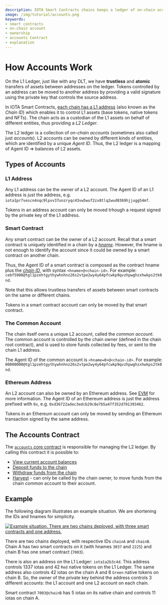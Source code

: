 ```yaml
---
description: IOTA Smart Contracts chains keeps a ledger of on-chain account balances. On-chain accounts are identified by an AgentID.
image: /img/tutorial/accounts.png
keywords:
- smart contracts
- on-chain account
- ownership
- accounts Contract
- explanation
---
```


# How Accounts Work

On the L1 Ledger, just like with any DLT, we have **trustless** and **atomic** transfers of assets between addresses on the ledger.
Tokens controlled by an address can be moved to another address by providing a valid signature using the private key that controls the source address.

In IOTA Smart Contracts, [each chain has a L1 address](../states#digital-assets-on-the-chain) (also known as the _Chain ID_) which enables it to control L1 assets (base tokens, native tokens and NFTs).
The chain acts as a custodian of the L1 assets on behalf of different entities, thus providing a _L2 Ledger_.

The L2 ledger is a collection of _on-chain accounts_ (sometimes also called just _accounts_).
L2 accounts can be owned by different kinds of entities, which are identified by a unique _Agent ID_.
Thus, the L2 ledger is a mapping of Agent ID => balances of L2 assets.

## Types of Accounts

### L1 Address

Any L1 address can be the owner of a L2 account.
The Agent ID of an L1 address is just the address, e.g. `iota1pr7vescn4nqc9lpvv37unzryqc43vw5wuf2zx8tlq2wud0369hjjugg54mf`.

Tokens in an address account can only be moved trhough a request signed by the private key of the L1 address.

### Smart Contract

Any smart contract can be the owner of a L2 account. Recall that a smart
contract is uniquely identified in a chain by a [_hname_](../smart-contract-anatomy#identifying-a-smart-contract).
However, the hname is not enough to identify the account since it could be owned by a smart contract on another chain.

Thus, the Agent ID of a smart contract is composed as the contract hname plus the [_chain ID_](../states#digital-assets-on-the-chain), with syntax `<hname>@<chain-id>`. For example: `cebf5908@tgl1pzehtgythywhnhnz26s2vtpe2wy4y64pfcwkp9qvzhpwghzxhwkps2tk0nd`.

Note that this allows trustless transfers of assets between smart contracts on the same or different chains.

Tokens in a smart contract account can only be moved by that smart contract.

### The Common Account

The chain itself owns a unique L2 account, called the _common account_.
The common account is controlled by the chain owner (defined in the chain root contract), and is used to store funds collected by fees, or sent to the chain L1 address.

The Agent ID of the common account is `<hname=0>@<chain-id>`. For example: `00000000@tgl1pzehtgythywhnhnz26s2vtpe2wy4y64pfcwkp9qvzhpwghzxhwkps2tk0nd`.

### Ethereum Address

An L2 account can also be owned by an Ethereum address. See [EVM](../../evm/introduction) for more information.
The Agent ID of an Ethereum address is just the address prefixed with `0x`, e.g. `0xd36722adec3edcb29c8e7b5a47f352d701393462`.

Tokens in an Ethereum account can only be moved by sending an Ethereum transaction signed by the same address.

## The Accounts Contract

The [`accounts` core contract](../core_contracts/accounts) is responsible for managing the L2 ledger.
By calling this contract it is possible to:

- [View current account balances](./view-account-balances.mdx)
- [Deposit funds to the chain](./how-to-deposit-to-a-chain.mdx)
- [Withdraw funds from the chain](./how-to-withdraw-from-a-chain.mdx)
- [Harvest](./the-common-account.mdx) - can only be called by the chain owner, to move funds from the chain common account to their account.

## Example

The following diagram illustrates an example situation.
We are shortening the IDs and hnames for simplicity.

[![Example situation. There are two chains deployed, with three smart contracts and one address.](/img/tutorial/accounts.png)](/img/tutorial/accounts.png)

There are two chains deployed, with respective IDs `chainA` and `chainB`.
Chain A has two smart contracts on it (with hnames `3037` and `2225`) and chain B has one smart contract (`7003`).

There is also an address on the L1 Ledger: `iota1a2b3c4d`.
This address controls 1337 iotas and 42 `Red` native tokens on the L1 Ledger.
The same address also controls 42 iotas on the chain A and 8 `Green` native tokens on chain B.
So, the owner of the private key behind the address controls 3 different accounts: the L1 account and one L2 account on each chain.

Smart contract `7003@chainB` has 5 iotas on its native chain and controls 11 iotas on chain A.
